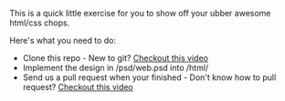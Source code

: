 This is a quick little exercise for you to show off your ubber awesome html/css chops.

Here's what you need to do:

* Clone this repo - New to git? [Checkout this video](http://css-tricks.com/video-screencasts/101-lets-suck-at-github-together/)
* Implement the design in /psd/web.psd into /html/
* Send us a pull request when your finished - Don't know how to pull request? [Checkout this video](http://css-tricks.com/video-screencasts/117-lets-attempt-to-do-a-pull-request/)

